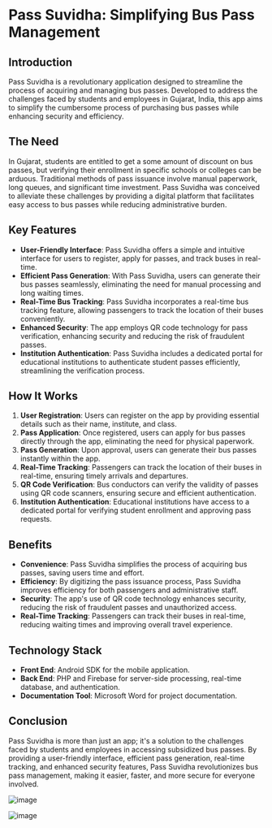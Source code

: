 # Pass Suvidha: Simplifying Bus Pass Management #

## Introduction

Pass Suvidha is a revolutionary application designed to streamline the process of acquiring and managing bus passes. Developed to address the challenges faced by students and employees in Gujarat, India, this app aims to simplify the cumbersome process of purchasing bus passes while enhancing security and efficiency.

## The Need

In Gujarat, students are entitled to get a some amount of discount on bus passes, but verifying their enrollment in specific schools or colleges can be arduous. Traditional methods of pass issuance involve manual paperwork, long queues, and significant time investment. Pass Suvidha was conceived to alleviate these challenges by providing a digital platform that facilitates easy access to bus passes while reducing administrative burden.

## Key Features

- **User-Friendly Interface**: Pass Suvidha offers a simple and intuitive interface for users to register, apply for passes, and track buses in real-time.
- **Efficient Pass Generation**: With Pass Suvidha, users can generate their bus passes seamlessly, eliminating the need for manual processing and long waiting times.
- **Real-Time Bus Tracking**: Pass Suvidha incorporates a real-time bus tracking feature, allowing passengers to track the location of their buses conveniently.
- **Enhanced Security**: The app employs QR code technology for pass verification, enhancing security and reducing the risk of fraudulent passes.
- **Institution Authentication**: Pass Suvidha includes a dedicated portal for educational institutions to authenticate student passes efficiently, streamlining the verification process.

## How It Works

1. **User Registration**: Users can register on the app by providing essential details such as their name, institute, and class.
2. **Pass Application**: Once registered, users can apply for bus passes directly through the app, eliminating the need for physical paperwork.
3. **Pass Generation**: Upon approval, users can generate their bus passes instantly within the app.
4. **Real-Time Tracking**: Passengers can track the location of their buses in real-time, ensuring timely arrivals and departures.
5. **QR Code Verification**: Bus conductors can verify the validity of passes using QR code scanners, ensuring secure and efficient authentication.
6. **Institution Authentication**: Educational institutions have access to a dedicated portal for verifying student enrollment and approving pass requests.

## Benefits

- **Convenience**: Pass Suvidha simplifies the process of acquiring bus passes, saving users time and effort.
- **Efficiency**: By digitizing the pass issuance process, Pass Suvidha improves efficiency for both passengers and administrative staff.
- **Security**: The app's use of QR code technology enhances security, reducing the risk of fraudulent passes and unauthorized access.
- **Real-Time Tracking**: Passengers can track their buses in real-time, reducing waiting times and improving overall travel experience.

## Technology Stack

- **Front End**: Android SDK for the mobile application.
- **Back End**: PHP and Firebase for server-side processing, real-time database, and authentication.
- **Documentation Tool**: Microsoft Word for project documentation.

## Conclusion

Pass Suvidha is more than just an app; it's a solution to the challenges faced by students and employees in accessing subsidized bus passes. By providing a user-friendly interface, efficient pass generation, real-time tracking, and enhanced security features, Pass Suvidha revolutionizes bus pass management, making it easier, faster, and more secure for everyone involved.


![image](https://github.com/PATHIKPATEL1/Pass-Suvidha/assets/161973323/7a9ee4dd-162b-4bf6-813c-8632f7dcbbd2)



![image](https://github.com/PATHIKPATEL1/Pass-Suvidha/assets/161973323/6c1ffdda-f435-4b0f-95ad-5d9d298c58cc)
